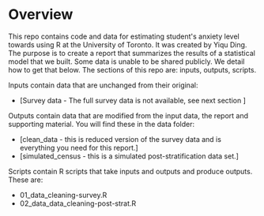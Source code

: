 # Overview

This repo contains code and data for estimating student's anxiety level towards using R at the University of Toronto. It was created by Yiqu Ding. The purpose is to create a report that summarizes the results of a statistical model that we built. Some data is unable to be shared publicly. We detail how to get that below. The sections of this repo are: inputs, outputs, scripts.

Inputs contain data that are unchanged from their original:

- [Survey data - The full survey data is not available, see next section ]

Outputs contain data that are modified from the input data, the report and supporting material. You will find these in the data folder:

- [clean_data - this is reduced version of the survey data and is everything you need for this report.] 
- [simulated_census - this is a simulated post-stratification data set.]

Scripts contain R scripts that take inputs and outputs and produce outputs. These are:

- 01_data_cleaning-survey.R
- 02_data_data_cleaning-post-strat.R